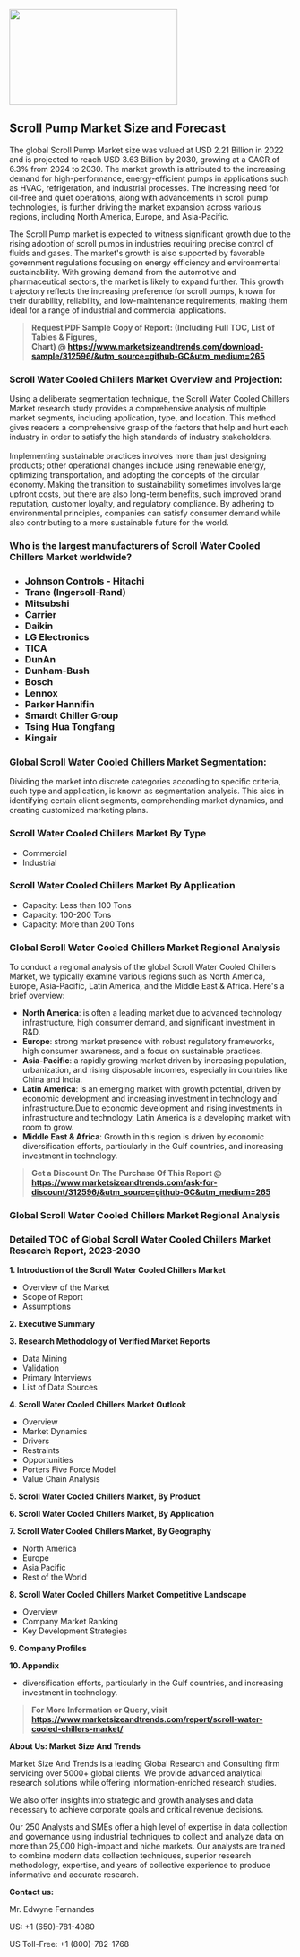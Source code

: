 <p><img class="alignnone size-medium wp-image-20088" src="https://ffe5etoiles.com/wp-content/uploads/2024/12/MST1-300x171.png" alt="" width="300" height="171" /></p><h2>Scroll Pump Market Size and Forecast</h2><p>The global Scroll Pump Market size was valued at USD 2.21 Billion in 2022 and is projected to reach USD 3.63 Billion by 2030, growing at a CAGR of 6.3% from 2024 to 2030. The market growth is attributed to the increasing demand for high-performance, energy-efficient pumps in applications such as HVAC, refrigeration, and industrial processes. The increasing need for oil-free and quiet operations, along with advancements in scroll pump technologies, is further driving the market expansion across various regions, including North America, Europe, and Asia-Pacific.</p><p>The Scroll Pump market is expected to witness significant growth due to the rising adoption of scroll pumps in industries requiring precise control of fluids and gases. The market's growth is also supported by favorable government regulations focusing on energy efficiency and environmental sustainability. With growing demand from the automotive and pharmaceutical sectors, the market is likely to expand further. This growth trajectory reflects the increasing preference for scroll pumps, known for their durability, reliability, and low-maintenance requirements, making them ideal for a range of industrial and commercial applications.</p></p><blockquote id="" class=""><strong>Request PDF Sample Copy of Report: (Including Full TOC, List of Tables &amp; Figures, Chart)&nbsp;@&nbsp;<strong><a href="https://www.marketsizeandtrends.com/download-sample/312596/&utm_source=github-GC&utm_medium=265" target="_blank">https://www.marketsizeandtrends.com/download-sample/312596/&utm_source=github-GC&utm_medium=265</a></strong></strong></blockquote><h3 id="" class="">Scroll Water Cooled Chillers Market&nbsp;Overview and Projection:</h3><p id="" class="">Using a deliberate segmentation technique, the Scroll Water Cooled Chillers Market research study provides a comprehensive analysis of multiple market segments, including application, type, and location. This method gives readers a comprehensive grasp of the factors that help and hurt each industry in order to satisfy the high standards of industry stakeholders. <br /> <br />Implementing sustainable practices involves more than just designing products; other operational changes include using renewable energy, optimizing transportation, and adopting the concepts of the circular economy. Making the transition to sustainability sometimes involves large upfront costs, but there are also long-term benefits, such improved brand reputation, customer loyalty, and regulatory compliance. By adhering to environmental principles, companies can satisfy consumer demand while also contributing to a more sustainable future for the world.</p><h3 id="" class="">Who is the largest manufacturers of&nbsp;Scroll Water Cooled Chillers Market worldwide?</h3><h3 class=""><p><ul><li>Johnson Controls - Hitachi </li><li> Trane (Ingersoll-Rand) </li><li> Mitsubshi </li><li> Carrier </li><li> Daikin </li><li> LG Electronics </li><li> TICA </li><li> DunAn </li><li> Dunham-Bush </li><li> Bosch </li><li> Lennox </li><li> Parker Hannifin </li><li> Smardt Chiller Group </li><li> Tsing Hua Tongfang </li><li> Kingair</li></ul></p></h3><h3 id="" class="">Global&nbsp;Scroll Water Cooled Chillers Market Segmentation:</h3><p id="" class="">Dividing the market into discrete categories according to specific criteria, such type and application, is known as segmentation analysis. This aids in identifying certain client segments, comprehending market dynamics, and creating customized marketing plans.</p><h3 id="" class="">Scroll Water Cooled Chillers Market&nbsp;By Type</h3><p><p><ul><li>Commercial</li><li> Industrial</p></li></ul></p></p><h3 id="" class="">Scroll Water Cooled Chillers Market&nbsp;By Application</h3><p class=""><p><ul><li>Capacity: Less than 100 Tons</li><li> Capacity: 100-200 Tons</li><li> Capacity: More than 200 Tons</li></ul></p></p><h3 id="" class="">Global Scroll Water Cooled Chillers Market Regional Analysis</h3><p id="" class="">To conduct a regional analysis of the global Scroll Water Cooled Chillers Market, we typically examine various regions such as North America, Europe, Asia-Pacific, Latin America, and the Middle East &amp; Africa. Here's a brief overview:</p><ul><li><strong>North America</strong>: is often a leading market due to advanced technology infrastructure, high consumer demand, and significant investment in R&amp;D.</li><li><strong>Europe</strong>: strong market presence with robust regulatory frameworks, high consumer awareness, and a focus on sustainable practices.</li><li><strong>Asia-Pacific</strong>: a rapidly growing market driven by increasing population, urbanization, and rising disposable incomes, especially in countries like China and India.</li><li><strong>Latin America</strong>: is an emerging market with growth potential, driven by economic development and increasing investment in technology and infrastructure.Due to economic development and rising investments in infrastructure and technology, Latin America is a developing market with room to grow.</li><li><strong>Middle East &amp; Africa</strong>: Growth in this region is driven by economic diversification efforts, particularly in the Gulf countries, and increasing investment in technology.</li></ul><blockquote id="" class=""><strong>Get a Discount On The Purchase Of This Report @ <strong><a href="https://www.marketsizeandtrends.com/ask-for-discount/312596/&utm_source=github-GC&utm_medium=265" target="_blank">https://www.marketsizeandtrends.com/ask-for-discount/312596/&utm_source=github-GC&utm_medium=265</a></strong></strong></blockquote><h3 id="" class="">Global Scroll Water Cooled Chillers Market Regional Analysis</h3><h3 id="" class="">Detailed TOC of Global Scroll Water Cooled Chillers Market Research Report, 2023-2030</h3><p id="" class=""><strong>1. Introduction of the Scroll Water Cooled Chillers Market</strong></p><ul><li>Overview of the Market</li><li>Scope of Report</li><li>Assumptions</li></ul><p id="" class=""><strong>2. Executive Summary</strong></p><p id="" class=""><strong>3. Research Methodology of Verified Market Reports</strong></p><ul><li>Data Mining</li><li>Validation</li><li>Primary Interviews</li><li>List of Data Sources</li></ul><p id="" class=""><strong>4. Scroll Water Cooled Chillers Market Outlook</strong></p><ul><li>Overview</li><li>Market Dynamics</li><li>Drivers</li><li>Restraints</li><li>Opportunities</li><li>Porters Five Force Model</li><li>Value Chain Analysis</li></ul><p id="" class=""><strong>5. Scroll Water Cooled Chillers Market, By Product</strong></p><p id="" class=""><strong>6. Scroll Water Cooled Chillers Market, By Application</strong></p><p id="" class=""><strong>7. Scroll Water Cooled Chillers Market, By Geography</strong></p><ul><li>North America</li><li>Europe</li><li>Asia Pacific</li><li>Rest of the World</li></ul><p id="" class=""><strong>8. Scroll Water Cooled Chillers Market Competitive Landscape</strong></p><ul><li>Overview</li><li>Company Market Ranking</li><li>Key Development Strategies</li></ul><p id="" class=""><strong>9. Company Profiles</strong></p><p id="" class=""><strong>10. Appendix</strong></p><ul><li>diversification efforts, particularly in the Gulf countries, and increasing investment in technology.</li></ul><blockquote id="" class=""><strong>For More Information or Query, visit <strong><strong><a href="https://www.marketsizeandtrends.com/report/scroll-water-cooled-chillers-market/" target="_blank">https://www.marketsizeandtrends.com/report/scroll-water-cooled-chillers-market/</a></strong></strong></strong></blockquote><p id="" class=""><strong>About Us: Market Size And Trends</strong></p><p id="" class="">Market Size And Trends is a leading Global Research and Consulting firm servicing over 5000+ global clients. We provide advanced analytical research solutions while offering information-enriched research studies.</p><p id="" class="">We also offer insights into strategic and growth analyses and data necessary to achieve corporate goals and critical revenue decisions.</p><p id="" class="">Our 250 Analysts and SMEs offer a high level of expertise in data collection and governance using industrial techniques to collect and analyze data on more than 25,000 high-impact and niche markets. Our analysts are trained to combine modern data collection techniques, superior research methodology, expertise, and years of collective experience to produce informative and accurate research.</p><p id="" class=""><strong>Contact us:</strong></p><p id="" class="">Mr. Edwyne Fernandes</p><p id="" class="">US: +1 (650)-781-4080</p><p id="" class="">US Toll-Free: +1 (800)-782-1768</p>

